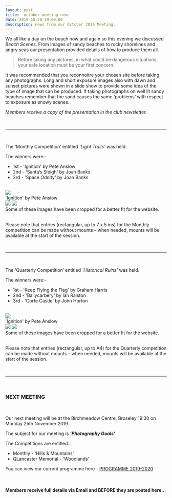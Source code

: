 ```yaml
---
layout: post
title:  october meeting news
date: 2019-10-28 19:00:00
description: news from our October 2019 Meeting.
---
```


We all like a day on the beach now and again so this evening we discussed *Beach Scenes*. From images of sandy beaches to rocky shorelines and angry seas our presentation provided details of how to produce them all. 

>Before taking any pictures, in what could be dangerous situations, your safe location must be your first concern. 

It was recommended that you reconnoitre your chosen site before taking any photographs. Long and short exposure images also with dawn and sunset pictures were shown in a slide show to provide some idea of the type of image that can be produced. If taking photographs on well lit sandy beaches remember that the sand causes the same ‘problems’ with respect to exposure as snowy scenes.

*Members receive a copy of the presentation in the club newsletter.*

<br>

<hr>

<br>

The ‘Monthly Competition’ entitled *'Light Trails'* was held.

The winners were:-

<ul>
	<li>1st - 'Ignition' by Pete Anslow</li>
	<li>2nd - 'Santa&lsquo;s Sleigh' by Joan Banks</li>
	<li>3rd - 'Space Oddity' by Joan Banks</li>
</ul>

<br>

<div class="img_row">
	<img class="col three" src="{{ site.baseurl }}/assets/img/Ignition.jpg">
</div>
<div class="col three caption">
	'Ignition' by Pete Anslow
</div>

<div class="img_row">
	<img class="col two" src="{{ site.baseurl }}/assets/img/Santas_Sleigh.jpg">
	<img class="col one" src="{{ site.baseurl }}/assets/img/Space_Oddity2.jpg">
</div>
<!-- <div class="img_row_sm">
	<img class="col three" src="{{ site.baseurl }}/assets/img/Saturday_Market.jpg">
</div> -->
<div class="col three caption">
	Some of these images have been cropped for a better fit for the website.
</div>

<br>

Please note that entries (rectangular, up to 7 x 5 ins) for the Monthly competition can be made without mounts – when needed, mounts will be available at the start of the session. 

<br>

<hr>

<br>

The 'Quarterly Competition’ entitled *'Historical Ruins'* was held.

The winners were:-

<ul>
	<li>1st - 'Keep Flying the Flag' by Graham Harris</li>
	<li>2nd - 'Ballycarbery' by Ian Ralston</li>
	<li>3rd - 'Corfe Castle' by John Horton</li>
</ul>

<br>

<div class="img_row">
	<img class="col three" src="{{ site.baseurl }}/assets/img/Keep_Flying_The_Flag.jpg">
</div>
<div class="col three caption">
	'Ignition' by Pete Anslow
</div>

<div class="img_row">
	<img class="col two" src="{{ site.baseurl }}/assets/img/Ballycarbery.jpg">
	<img class="col one" src="{{ site.baseurl }}/assets/img/Corfe_Castle.jpg">
</div>
<!-- <div class="img_row_sm">
	<img class="col three" src="{{ site.baseurl }}/assets/img/Saturday_Market.jpg">
</div> -->
<div class="col three caption">
	Some of these images have been cropped for a better fit for the website.
</div>

<br>

Please note that entries (rectangular, up to A4) for the Quarterly competition can be made without mounts – when needed, mounts will be available at the start of the session. 

<br>

<hr>

<br>

### NEXT MEETING
<br>

Our next meeting will be at the Birchmeadow Centre, Broseley 19:30 on Monday 25th November 2019. 

The subject for our meeting is <strong>*'Photography Goals'*</strong>

The Competitions are entitled...
<ul>
<li>Monthly - 'Hills &amp; Mountains'</li>
<li>QLancaster Memorial - 'Woodlands'</li>
</ul>


You can view our current programme here - <a href="{{ site.baseurl }}/programme/2018-11-07-Forward-Programme-2019-2020">PROGRAMME 2019-2020</a>

<br>

#### Members receive full details via Email and BEFORE they are posted here...